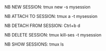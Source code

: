 NB NEW SESSION:
tmux new -s mysession

NB ATTACH TO SESSION:
tmux a -t mysession

NB DETACH FROM SESSION:
Ctrl+b d

NB DELETE SESSION:
tmux kill-ses -t mysession

NB SHOW SESSIONS:
tmux ls

